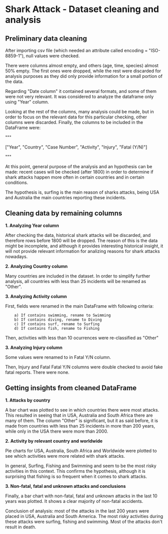 # Shark Attack - Dataset cleaning and analysis
## Preliminary data cleaning
After importing csv file (which needed an attribute called encoding = "ISO-8859-1"), null values were checked.

There were columns almost empty, and others (age, time, species) almost 50% empty. The first ones were dropped, while the rest were discarded for analysis purposes as they did only provide information for a small portion of the data.

Regarding "Date column" it contained several formats, and some of them were not very relevant. It was considered to analyze the dataframe only using "Year" column.

Looking at the rest of the columns, many analysis could be made, but in order to focus on the relevant data for this particular checking, other columns were discarded. Finally, the columns to be included in the DataFrame were:

"""

["Year", "Country", "Case Number", "Activity", "Injury", "Fatal (Y/N)"]

"""

At this point, general purpose of the analysis and an hypothesis can be made: recent cases will be checked (after 1800) in order to determine if shark attacks happen more often in certain countries and in certain conditions.

The hypothesis is, surfing is the main reason of sharks attacks, being USA and Australia the main countries reporting these incidents.

## Cleaning data by remaining columns
**1. Analyzing Year column**

After checking the data, historical shark attacks will be discarded, and therefore rows before 1800 will be dropped. The reason of this is the data might be incomplete, and although it provides interesting historical insight, it will not provide relevant information for analizing reasons for shark attacks nowadays.

**2. Analyzing Country column**

Many countries are included in the dataset. In order to simplify further analysis, all countries with less than 25 incidents will be renamed as "Other".

**3. Analyzing Activity column**

 First, fields were renamed in the main DataFrame with following criteria:

        a) If contains swimming, rename to Swimming
        b) If contains diving, rename to Diving
        c) If contains surf, rename to Surfing
        d) If contains fish, rename to Fishing

Then, activities with less than 10 ocurrences were re-classified as "Other"

**3. Analyzing Injury column**

Some values were renamed to in Fatal Y/N column.

Then, Injury and Fatal Fatal Y/N columns were double checked to avoid fake fatal reports. There were none.

## Getting insights from cleaned DataFrame

**1. Attacks by country**

A bar chart was plotted to see in which countries there were most attacks. This resulted in seeing that in USA, Australia and South Africa there are many of them. The column "Other" is significant, but it as said before, it is made from countries with less than 25 incidents in more than 200 years, while only in the USA there were more than 2000.

**2. Activity by relevant country and worldwide**

Pie charts for USA, Australia, South Africa and Worldwide were plotted to see which activities were more related with shark attacks.

In general, Surfing, Fishing and Swimming and seem to be the most risky activities in this context. This confirms the hypothesis, although it is surprising that fishing is so frequent when it comes to shark attacks.

**3. Non-fatal, fatal and unknown attacks and conclusions**

Finally, a bar chart with non-fatal, fatal and unknown attacks in the last 10 years was plotted. It shows a clear majority of non-fatal accidents.

Conclusion of analysis: most of the attacks in the last 200 years were placed in USA, Australia and South America. The most risky activities during these attacks were surfing, fishing and swimming. Most of the attacks don't result in death.
